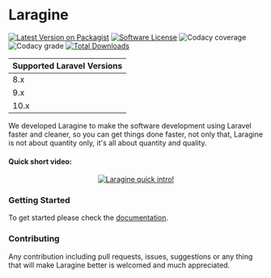 # Laragine

[![Latest Version on Packagist](https://img.shields.io/packagist/v/yepwoo/laragine.svg)](https://packagist.org/packages/yepwoo/laragine)
[![Software License](https://img.shields.io/badge/license-MIT-brightgreen.svg)](LICENSE)
![Codacy coverage](https://img.shields.io/codacy/coverage/c8ff813591bf46ee9711e57188149288)
![Codacy grade](https://img.shields.io/codacy/grade/c8ff813591bf46ee9711e57188149288)
[![Total Downloads](https://img.shields.io/packagist/dt/yepwoo/laragine.svg)](https://packagist.org/packages/yepwoo/laragine)

| **Supported Laravel Versions** |
|-------------|
| 8.x         |
| 9.x         |
| 10.x        |

We developed Laragine to make the software development using Laravel faster and cleaner, so you can get things done faster, not only that, Laragine is not about quantity only, it's all about quantity and quality.

#### Quick short video:
<div align="center">
  <a target="_blank" href="https://www.youtube.com/watch?v=5klckaSiM6g"><img src="https://img.youtube.com/vi/5klckaSiM6g/maxresdefault.jpg" alt="Laragine quick intro!"></a>
</div>

### Getting Started
To get started please check the [documentation](https://yepwoo.com/products/laragine/docs/v2/introduction).

### Contributing
Any contribution including pull requests, issues, suggestions or any thing that will make Laragine better is welcomed and much appreciated.
